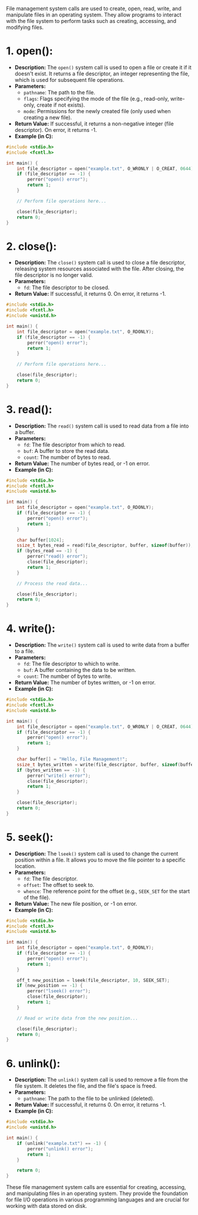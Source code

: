 File management system calls are used to create, open, read, write, and manipulate files in an operating system. They allow programs to interact with the file system to perform tasks such as creating, accessing, and modifying files. 

# 1. **open():**

- **Description:** The `open()` system call is used to open a file or create it if it doesn't exist. It returns a file descriptor, an integer representing the file, which is used for subsequent file operations.
- **Parameters:**
    - `pathname`: The path to the file.
    - `flags`: Flags specifying the mode of the file (e.g., read-only, write-only, create if not exists).
    - `mode`: Permissions for the newly created file (only used when creating a new file).
- **Return Value:** If successful, it returns a non-negative integer (file descriptor). On error, it returns -1.
- **Example (in C):**
```c
#include <stdio.h>
#include <fcntl.h>

int main() {
    int file_descriptor = open("example.txt", O_WRONLY | O_CREAT, 0644);
    if (file_descriptor == -1) {
        perror("open() error");
        return 1;
    }

    // Perform file operations here...

    close(file_descriptor);
    return 0;
}
```

# 2. **close():**

- **Description:** The `close()` system call is used to close a file descriptor, releasing system resources associated with the file. After closing, the file descriptor is no longer valid.
- **Parameters:**
    - `fd`: The file descriptor to be closed.
- **Return Value:** If successful, it returns 0. On error, it returns -1.

```c
#include <stdio.h>
#include <fcntl.h>
#include <unistd.h>

int main() {
    int file_descriptor = open("example.txt", O_RDONLY);
    if (file_descriptor == -1) {
        perror("open() error");
        return 1;
    }

    // Perform file operations here...

    close(file_descriptor);
    return 0;
}
```

# 3. **read():**

- **Description:** The `read()` system call is used to read data from a file into a buffer.
- **Parameters:**
    - `fd`: The file descriptor from which to read.
    - `buf`: A buffer to store the read data.
    - `count`: The number of bytes to read.
- **Return Value:** The number of bytes read, or -1 on error.
- **Example (in C):**

```c
#include <stdio.h>
#include <fcntl.h>
#include <unistd.h>

int main() {
    int file_descriptor = open("example.txt", O_RDONLY);
    if (file_descriptor == -1) {
        perror("open() error");
        return 1;
    }

    char buffer[1024];
    ssize_t bytes_read = read(file_descriptor, buffer, sizeof(buffer));
    if (bytes_read == -1) {
        perror("read() error");
        close(file_descriptor);
        return 1;
    }

    // Process the read data...

    close(file_descriptor);
    return 0;
}
```

# 4. **write():**

- **Description:** The `write()` system call is used to write data from a buffer to a file.
- **Parameters:**
    - `fd`: The file descriptor to which to write.
    - `buf`: A buffer containing the data to be written.
    - `count`: The number of bytes to write.
- **Return Value:** The number of bytes written, or -1 on error.
- **Example (in C):**
  
```c
#include <stdio.h>
#include <fcntl.h>
#include <unistd.h>

int main() {
    int file_descriptor = open("example.txt", O_WRONLY | O_CREAT, 0644);
    if (file_descriptor == -1) {
        perror("open() error");
        return 1;
    }

    char buffer[] = "Hello, File Management!";
    ssize_t bytes_written = write(file_descriptor, buffer, sizeof(buffer) - 1);
    if (bytes_written == -1) {
        perror("write() error");
        close(file_descriptor);
        return 1;
    }

    close(file_descriptor);
    return 0;
}
```

# 5. **seek():**

- **Description:** The `lseek()` system call is used to change the current position within a file. It allows you to move the file pointer to a specific location.
- **Parameters:**
    - `fd`: The file descriptor.
    - `offset`: The offset to seek to.
    - `whence`: The reference point for the offset (e.g., `SEEK_SET` for the start of the file).
- **Return Value:** The new file position, or -1 on error.
- **Example (in C):**
```c
#include <stdio.h>
#include <fcntl.h>
#include <unistd.h>

int main() {
    int file_descriptor = open("example.txt", O_RDONLY);
    if (file_descriptor == -1) {
        perror("open() error");
        return 1;
    }

    off_t new_position = lseek(file_descriptor, 10, SEEK_SET);
    if (new_position == -1) {
        perror("lseek() error");
        close(file_descriptor);
        return 1;
    }

    // Read or write data from the new position...

    close(file_descriptor);
    return 0;
}
```

# 6. **unlink():**

- **Description:** The `unlink()` system call is used to remove a file from the file system. It deletes the file, and the file's space is freed.
- **Parameters:**
    - `pathname`: The path to the file to be unlinked (deleted).
- **Return Value:** If successful, it returns 0. On error, it returns -1.
- **Example (in C):**
```c
#include <stdio.h>
#include <unistd.h>

int main() {
    if (unlink("example.txt") == -1) {
        perror("unlink() error");
        return 1;
    }

    return 0;
}
```

These file management system calls are essential for creating, accessing, and manipulating files in an operating system. They provide the foundation for file I/O operations in various programming languages and are crucial for working with data stored on disk.